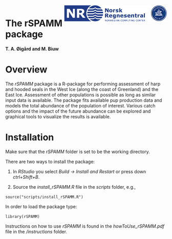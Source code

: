 <img src="instructions/figures/Logos.png" align="right" height="50px"/>

# The rSPAMM package

#### T. A. Øigård and M. Biuw

# Overview
The *rSPAMM* package is a R-package for performing assessment of harp and hooded seals in the West Ice (along the coast of Greenland) and the East Ice. Assessment of other populations is possible as long as similar input data is available. The package fits available pup production data and models the total abundance of the population of interest. Various catch options and the impact of the future abundance can be explored and graphical tools to visualize the results is available. 



# Installation

Make sure that the *rSPAMM* folder is set to be the working directory.

There are two ways to install the package:

1. In *RStudio* you select *Build -> Install and Restart* or press down *ctrl+Shift+B*. 

2. Source the *install_rSPAMM.R* file in the *scripts* folder, e.g.,

```{r}
source("scripts/install_rSPAMM.R")
```


In order to load the package type:
```{r}
library(rSPAMM)
```

Instructions on how to use *rSPAMM* is found in the *howToUse_rSPAMM.pdf* file in the */instructions* folder.


